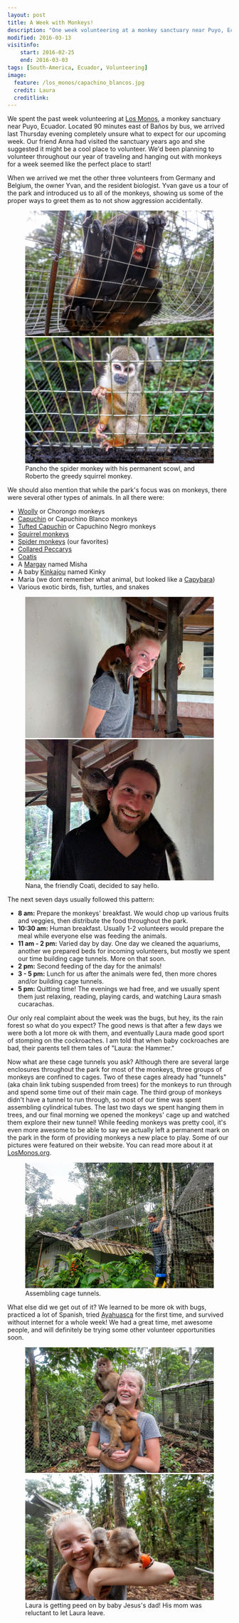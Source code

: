 ```yaml
---
layout: post
title: A Week with Monkeys!
description: "One week volunteering at a monkey sanctuary near Puyo, Ecuador."
modified: 2016-03-13
visitinfo:
    start: 2016-02-25
    end: 2016-03-03
tags: [South-America, Ecuador, Volunteering]
image:
  feature: /los_monos/capachino_blancos.jpg
  credit: Laura
  creditlink:
---
```


We spent the past week volunteering at [Los Monos](http://losmonos.org/), a monkey sanctuary near Puyo, Ecuador. Located 90 minutes east of Baños by bus, we arrived last Thursday evening completely unsure what to expect for our upcoming week. Our friend Anna had visited the sanctuary years ago and she suggested it might be a cool place to volunteer. We'd been planning to volunteer throughout our year of traveling and hanging out with monkeys for a week seemed like the perfect place to start!

When we arrived we met the other three volunteers from Germany and Belgium, the owner Yvan, and the resident biologist. Yvan gave us a tour of the park and introduced us to all of the monkeys, showing us some of the proper ways to greet them as to not show aggression accidentally.

<figure class="half">
    <a href="/images/los_monos/pancho.jpg"><img src="/images/los_monos/pancho.jpg" alt=""></a>
    <a href="/images/los_monos/roberto_the_squirrel_monkey.jpg"><img src="/images/los_monos/roberto_the_squirrel_monkey.jpg" alt=""></a>
    <figcaption>Pancho the spider monkey with his permanent scowl, and Roberto the greedy squirrel monkey.</figcaption>
</figure>

We should also mention that while the park's focus was on monkeys, there were several other types of animals. In all there were:

- [Woolly](https://en.wikipedia.org/wiki/Woolly_monkey) or Chorongo monkeys
- [Capuchin](https://en.wikipedia.org/wiki/Capuchin_monkey) or Capuchino Blanco monkeys
- [Tufted Capuchin](https://en.wikipedia.org/wiki/Tufted_capuchin) or Capuchino Negro monkeys
- [Squirrel monkeys](https://en.wikipedia.org/wiki/Squirrel_monkey)
- [Spider monkeys](https://en.wikipedia.org/wiki/Spider_monkey) (our favorites)
- [Collared Peccarys](https://en.wikipedia.org/wiki/Collared_peccary)
- [Coatis](https://en.wikipedia.org/wiki/Coati)
- A [Margay](https://en.wikipedia.org/wiki/Margay) named Misha
- A baby [Kinkajou](https://en.wikipedia.org/wiki/Kinkajou) named Kinky
- Maria (we dont remember what animal, but looked like a [Capybara](https://en.wikipedia.org/wiki/Capybara))
- Various exotic birds, fish, turtles, and snakes

<figure class="half">
    <a href="/images/los_monos/nana_and_laura.jpg"><img src="/images/los_monos/nana_and_laura.jpg" alt=""></a>
    <a href="/images/los_monos/nana_and_vesper.jpg"><img src="/images/los_monos/nana_and_vesper.jpg" alt=""></a>
    <figcaption>Nana, the friendly Coati, decided to say hello.</figcaption>
</figure>

The next seven days usually followed this pattern: 

- **8 am:** Prepare the monkeys' breakfast. We would chop up various fruits and veggies, then distribute the food throughout the park. 
- **10:30 am:** Human breakfast. Usually 1-2 volunteers would prepare the meal while everyone else was feeding the animals. 
- **11 am - 2 pm:** Varied day by day. One day we cleaned the aquariums, another we prepared beds for incoming volunteers, but mostly we spent our time building cage tunnels. More on that soon.
- **2 pm:** Second feeding of the day for the animals! 
- **3 - 5 pm:** Lunch for us after the animals were fed, then more chores and/or building cage tunnels. 
- **5 pm:** Quitting time! The evenings we had free, and we usually spent them just relaxing, reading, playing cards, and watching Laura smash cucarachas.

Our only real complaint about the week was the bugs, but hey, its the rain forest so what do you expect? The good news is that after a few days we were both a lot more ok with them, and eventually Laura made good sport of stomping on the cockroaches. I am told that when baby cockroaches are bad, their parents tell them tales of "Laura: the Hammer."

Now what are these cage tunnels you ask? Although there are several large enclosures throughout the park for most of the monkeys, three groups of monkeys are confined to cages. Two of these cages already had "tunnels" (aka chain link tubing suspended from trees) for the monkeys to run through and spend some time out of their main cage. The third group of monkeys didn't have a tunnel to run through, so most of our time was spent assembling cylindrical tubes. The last two days we spent hanging them in trees, and our final morning we opened the monkeys' cage up and watched them explore their new tunnel! While feeding monkeys was pretty cool, it's even more awesome to be able to say we actually left a permanent mark on the park in the form of providing monkeys a new place to play. Some of our pictures were featured on their website. You can read more about it at [LosMonos.org](http://www.losmonos.org/Blog/ver-seleccionado-en/81).
<figure>
    <a href="/images/los_monos/cage_tunnel_construction.jpg"><img src="/images/los_monos/cage_tunnel_construction.jpg" alt=""></a>
    <figcaption>Assembling cage tunnels.</figcaption>
</figure>

What else did we get out of it? We learned to be more ok with bugs, practiced a lot of Spanish, tried [Ayahuasca](https://en.wikipedia.org/wiki/Ayahuasca) for the first time, and survived without internet for a whole week! We had a great time, met awesome people, and will definitely be trying some other volunteer opportunities soon.

<figure class="half">
    <a href="/images/los_monos/laura_with_monkeys.jpg"><img src="/images/los_monos/laura_with_monkeys.jpg" alt=""></a>
    <a href="/images/los_monos/laura_with_baby_jesus_and_tomato.jpg"><img src="/images/los_monos/laura_with_baby_jesus_and_tomato.jpg" alt=""></a>
    <figcaption>Laura is getting peed on by baby Jesus's dad! His mom was reluctant to let Laura leave.</figcaption>
</figure>
